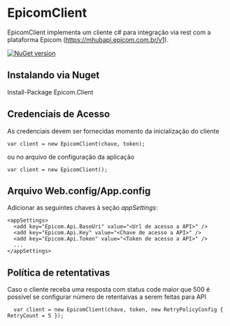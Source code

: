 # EpicomClient
EpicomClient implementa um cliente c# para integração via rest com a plataforma Epicom (https://mhubapi.epicom.com.br/v1). 

[![NuGet version](https://badge.fury.io/nu/epicom.client.svg)](https://badge.fury.io/nu/Epicom.Client)

## Instalando via  Nuget

Install-Package Epicom.Client

## Credenciais de Acesso

As credenciais devem ser fornecidas momento da inicialização do cliente
   
    var client = new EpicomClient(chave, token);

ou no arquivo de configuração da aplicação

    var client = new EpicomClient();

## Arquivo Web.config/App.config

Adicionar as seguintes chaves à seção *appSettings*:

    <appSettings>    
      <add key="Epicom.Api.BaseUri" value="<Url de acesso a API>" />
      <add key="Epicom.Api.Key" value="<Chave de acesso a API>" />
      <add key="Epicom.Api.Token" value="<Token de acesso a API>" />
      ...
    </appSettings>
    
## Política de retentativas

Caso o cliente receba uma resposta com status code maior que 500 é possível se configurar número de retentaivas a serem feitas para API

      var client = new EpicomClient(chave, token, new RetryPolicyConfig { RetryCount = 5 });

